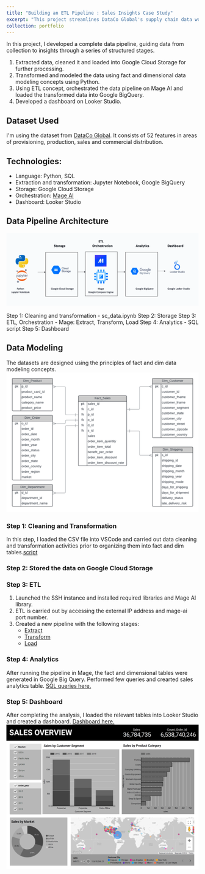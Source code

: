 ```yaml
---
title: "Building an ETL Pipeline : Sales Insights Case Study"
excerpt: "This project streamlines DataCo Global's supply chain data workflow, leveraging Python for data cleaning and transformation, and Mage AI for orchestration . The pipeline integrates Google Cloud Storage for data storage, processes data through Google BigQuery, and visualizes insights using Looker Studio."
collection: portfolio
---
```


In this project, I developed a complete data pipeline, guiding data from collection to insights through a series of structured stages.       
1. Extracted data, cleaned it and loaded into Google Cloud Storage for further processing.
2. Transformed and modeled the data using fact and dimensional data modeling concepts using Python.
3. Using ETL concept, orchestrated the data pipeline on Mage AI and loaded the transformed data into Google BigQuery.
4. Developed a dashboard on Looker Studio.

## Dataset Used

I'm using the dataset from [DataCo Global](https://data.mendeley.com/datasets/8gx2fvg2k6/5). It consists of 52 features in areas of provisioning, production, sales and commercial distribution.

## Technologies:

* Language: Python, SQL
* Extraction and transformation: Jupyter Notebook, Google BigQuery
* Storage: Google Cloud Storage
* Orchestration: [Mage AI](https://www.mage.ai/)
* Dashboard: Looker Studio

## Data Pipeline Architecture

![Architecture](images/etl_pipeline.png)

Step 1: Cleaning and transformation - sc_data.ipynb
Step 2: Storage
Step 3: ETL, Orchestration - Mage: Extract, Transform, Load
Step 4: Analytics - SQL script
Step 5: Dashboard

## Data Modeling
The datasets are designed using the principles of fact and dim data modeling concepts.         
![Modeling](images/sc_datamodel.png)

### Step 1: Cleaning and Transformation
In this step, I loaded the CSV file into VSCode and carried out data cleaning and transformation activities prior to organizing them into fact and dim tables.[script]((https://github.com/srushtii-m/ETL-Analytics/blob/main/data_cleaning.ipynb))

### Step 2: Stored the data on Google Cloud Storage

### Step 3: ETL
1. Launched the SSH instance and installed required libraries and Mage AI library.
2. ETL is carried out by accessing the external IP address and mage-ai port number.
3. Created a new pipeline with the following stages:
    * [Extract](https://github.com/srushtii-m/ETL-Analytics/blob/main/Mage/scm_dataloader.py)
    * [Transform](https://github.com/srushtii-m/ETL-Analytics/blob/main/Mage/scm_transformation.py)
    * [Load](https://github.com/srushtii-m/ETL-Analytics/blob/main/Mage/scm_bigquery.py)


### Step 4: Analytics
After running the pipeline in Mage, the fact and dimensional tables were generated in Google Big Query. Performed few queries and crearted sales analytics table. [SQL queries here.](https://github.com/srushtii-m/ETL-Analytics/blob/main/queries.sql)


### Step 5: Dashboard
After completing the analysis, I loaded the relevant tables into Looker Studio and created a dashboard. [Dashboard here.](https://lookerstudio.google.com/s/qMZDCm_iIgA)
![dashboard](images/sales_dashboard.png)